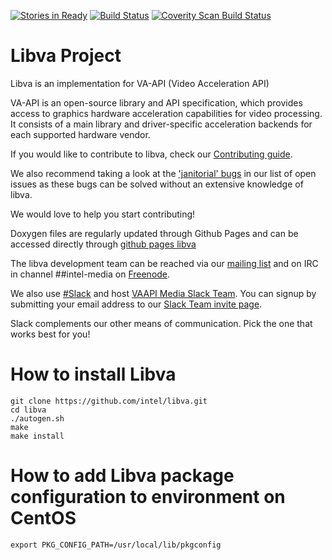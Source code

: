 [![Stories in Ready](https://badge.waffle.io/intel/libva.png?label=ready&title=Ready)](http://waffle.io/intel/libva)
[![Build Status](https://travis-ci.org/intel/libva.svg?branch=master)](https://travis-ci.org/intel/libva)
[![Coverity Scan Build Status](https://scan.coverity.com/projects/11605/badge.svg)](https://scan.coverity.com/projects/intel-libva)

# Libva Project

Libva is an implementation for VA-API (Video Acceleration API)

VA-API is an open-source library and API specification, which
provides access to graphics hardware acceleration capabilities
for video processing. It consists of a main library and
driver-specific acceleration backends for each supported hardware 
vendor.

If you would like to contribute to libva, check our [Contributing
guide](https://github.com/intel/libva/blob/master/CONTRIBUTING.md).

We also recommend taking a look at the ['janitorial'
bugs](https://github.com/intel/libva/issues?q=is%3Aopen+is%3Aissue+label%3AJanitorial)
in our list of open issues as these bugs can be solved without an
extensive knowledge of libva.

We would love to help you start contributing!

Doxygen files are regularly updated through Github Pages and can
be accessed directly through [github pages
libva](http://intel.github.io/libva/)

The libva development team can be reached via our [mailing
list](https://lists.01.org/mailman/listinfo/intel-vaapi-media) and on IRC
in channel ##intel-media on [Freenode](https://freenode.net/kb/answer/chat).

We also use [#Slack](https://slack.com) and host [VAAPI Media Slack
Team](https://intel-media.slack.com).  You can signup by submitting your email 
address to our [Slack Team invite page](https://slack-join-intel-media.herokuapp.com).

Slack complements our other means of communication.  Pick the one that works
best for you!

# How to install Libva
```
git clone https://github.com/intel/libva.git
cd libva
./autogen.sh
make
make install
```
# How to add Libva package configuration to environment on CentOS
```
export PKG_CONFIG_PATH=/usr/local/lib/pkgconfig
```
